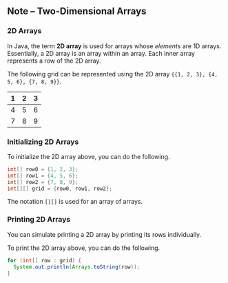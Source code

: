 ## Note – Two-Dimensional Arrays

### 2D Arrays

In Java, the term **2D array** is used for arrays whose *elements* are 1D arrays. Essentially, a 2D array is an array within an array. Each inner array represents a row of the 2D array.

The following grid can be represented using the 2D array `{{1, 2, 3}, {4, 5, 6}, {7, 8, 9}}`.

| 1 | 2 | 3 |
| --- | --- | --- |
| 4 | 5 | 6 |
| 7 | 8 | 9 |


### Initializing 2D Arrays

To initialize the 2D array above, you can do the following.

```java
int[] row0 = {1, 2, 3};
int[] row1 = {4, 5, 6};
int[] row2 = {7, 8, 9};
int[][] grid = {row0, row1, row2};
```

The notation `[][]` is used for an array of arrays.


### Printing 2D Arrays

You can simulate printing a 2D array by printing its rows individually.

To print the 2D array above, you can do the following.

```java
for (int[] row : grid) {
  System.out.println(Arrays.toString(row));
}
```

